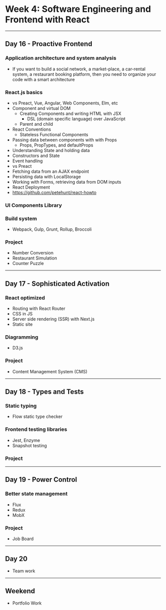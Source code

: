# Week 4: Software Engineering and Frontend with React

--------------------------------------------------------------------------------

## Day 16 - Proactive Frontend

### Application architecture and system analysis
  - If you want to build a social network, a market-place, a car-rental system, a restaurant booking platform, then you need to organize your code with a smart architecture
### React.js basics
  - vs Preact, Vue, Angular, Web Components, Elm, etc
  - Component and virtual DOM
    - Creating Components and writing HTML with JSX
      - DSL (domain specific language) over JavaScript
    - Parent and child
  - React Conventions
    - Stateless Functional Components
  - Passing data between components with with Props
    - Props, PropTypes, and defaultProps
  - Understanding State and holding data
  - Constructors and State
  - Event handling
  - vs Preact
  - Fetching data from an AJAX endpoint
  - Persisting data with LocalStorage
  - Working with Forms, retrieving data from DOM inputs
  - React Deployment
  - https://github.com/petehunt/react-howto
### UI Components Library
### Build system
  - Webpack, Gulp, Grunt, Rollup, Broccoli

### Project

- Number Conversion
- Restaurant Simulation
- Counter Puzzle

--------------------------------------------------------------------------------

## Day 17 - Sophisticated Activation

### React optimized
  - Routing with React Router
  - CSS in JS
  - Server side rendering (SSR) with Next.js
  - Static site
### Diagramming

- D3.js

### Project

- Content Management System (CMS)

--------------------------------------------------------------------------------

## Day 18 - Types and Tests

### Static typing
- Flow static type checker
### Frontend testing libraries
  - Jest, Enzyme
  - Snapshot testing

### Project

--------------------------------------------------------------------------------

## Day 19 - Power Control

### Better state management

- Flux
- Redux
- MobX

### Project

- Job Board

--------------------------------------------------------------------------------

## Day 20

- Team work

--------------------------------------------------------------------------------

## Weekend

- Portfolio Work
